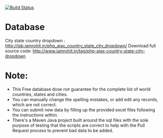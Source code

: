 [![Build Status](https://travis-ci.org/javydreamercsw/Countries-States-Cities-database.svg?branch=master)](https://travis-ci.org/javydreamercsw/Countries-States-Cities-database)

# Database
City state country dropdown : http://lab.iamrohit.in/php_ajax_country_state_city_dropdown/ 
Download full source code: http://www.iamrohit.in/tag/php-ajax-country-state-city-dropdown

# Note: 
* This Free database dose not guarantee for the complete list of world countries, states and cities.
* You can manually change the spelling mistakes, or add edit any records, which are not correct.
* You can submit new data by filling up the provided excel files following the instructions within.
* There's a Maven Java project built around the sql files with the sole purpose of testing that the scripts are correct to help with the Pull Request process to prevent bad data to be added.
